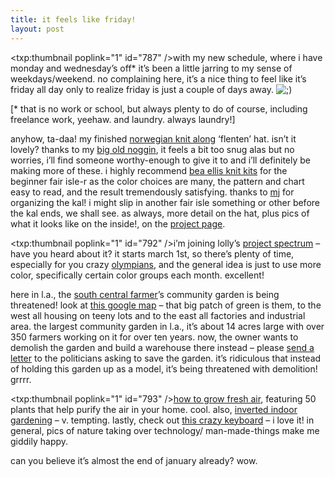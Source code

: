 ```yaml
---
title: it feels like friday!
layout: post
---
```


<span class="pic"><txp:thumbnail poplink="1" id="787" /></span>with my new schedule, where i have monday and wednesday&#8217;s off* it&#8217;s been a little jarring to my sense of weekdays/weekend. no complaining here, it&#8217;s a nice thing to feel like it&#8217;s friday all day only to realize friday is just a couple of days away. <img src="http://localhost:8888/wordpress/wp-includes/images/smilies/icon_wink.gif" alt=";)" class="wp-smiley" />

[* that is no work or school, but always plenty to do of course, including freelance work, yeehaw. and laundry. always laundry!]

anyhow, ta-daa! my finished [norwegian knit along][1] &#8216;flenten&#8217; hat. isn&#8217;t it lovely? thanks to my [big old noggin][2], it feels a bit too snug alas but no worries, i&#8217;ll find someone worthy-enough to give it to and i&#8217;ll definitely be making more of these. i highly recommend [bea ellis knit kits][3] for the beginner fair isle-r as the color choices are many, the pattern and chart easy to read, and the result tremendously satisfying. thanks to [mj][4] for organizing the kal! i might slip in another fair isle something or other before the kal ends, we shall see. as always, more detail on the hat, plus pics of what it looks like on the inside!, on the [project page][5].

<span class="pic"><txp:thumbnail poplink="1" id="792" /></span>i&#8217;m joining lolly&#8217;s [project spectrum][6] &#8211; have you heard about it? it starts march 1st, so there&#8217;s plenty of time, especially for you crazy [olympians][7], and the general idea is just to use more color, specifically certain color groups each month. excellent!

here in l.a., the [south central farmer][8]&#8217;s community garden is being threatened! look at [this google map][9] &#8211; that big patch of green is them, to the west all housing on teeny lots and to the east all factories and industrial area. the largest community garden in l.a., it&#8217;s about 14 acres large with over 350 farmers working on it for over ten years. now, the owner wants to demolish the garden and build a warehouse there instead &#8211; please [send a letter][10] to the politicians asking to save the garden. it&#8217;s ridiculous that instead of holding this garden up as a model, it&#8217;s being threatened with demolition! grrrr.

<span class="pic"><txp:thumbnail poplink="1" id="793" /></span>[how to grow fresh air][11], featuring 50 plants that help purify the air in your home. cool. also, [inverted indoor gardening][12] &#8211; v. tempting. lastly, check out [this crazy keyboard][13] &#8211; i love it! in general, pics of nature taking over technology/ man-made-things make me giddily happy.

can you believe it&#8217;s almost the end of january already? wow.

 [1]: http://yummyyarn.indus3ous.com/archives/cat_kal_norwegian_knitsalong.html
 [2]: http://mellowtrouble.net/2006/01/23/horse-crazy
 [3]: http://www.beaellisknitwear.com/originals.html
 [4]: http://yummyyarn.indus3ous.com/
 [5]: http://mellowtrouble.net/projects/
 [6]: http://www.lollygirl.com/blog/index.php?op=ViewArticle&articleId=414&blogId=1
 [7]: http://yarnharlot.ca/blog/olympics2006.html
 [8]: http://www.southcentralfarmers.com/
 [9]: http://tinyurl.com/7f26t
 [10]: http://www.southcentralfarmers.com/politicianform.php
 [11]: http://www.greenthinkers.org/blog/2006/01/how-to-grow-fresh-air.html
 [12]: http://mslworks.com/Cripes/?page_id=27
 [13]: http://www.nada.kth.se/~hjorth/krasse/english.html